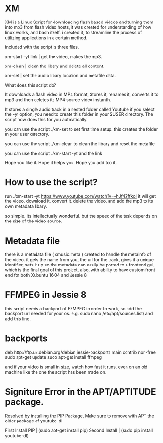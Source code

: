 # XM
XM is a Linux Script for downloading flash based videos and turning them into mp3 from flash video hosts, it was created for understanding of how linux works, and bash itself. i created it, to streamline the process of utilizing applications in a certain method.

included with the script is three files.

xm-start -yt link   |  get the video, makes the mp3.

xm-clean            |  clean the libary and delete all content.

xm-set              |  set the audio libary location and metafile data.

What does this script do?

It downloads a flash video in MP4 format, Stores it, renames it, converts it to mp3 and then deletes its MP4 source video instantly.

It stores a single audio track in a nested folder called Youtube if you select the -yt option, you need to create this folder in your $USER directory. The script now does this for you autmatically. 

you can use the script ./xm-set to set first time setup. this creates the folder in your user directory.

you can use the script ./xm-clean to clean the libary and reset the metafile

you can use the script ./xm-start -yt and the link

Hope you like it.
Hope it helps you.
Hope you add too it.

# How to use the script?
run ./xm-start -yt https://www.youtube.com/watch?v=-hJf4ZffkoI 
it will get the video. 
download it. 
convert it. 
delete the video. 
and add the mp3 to its own metadata libary.

so simple. its intellectually wonderful. but the speed of the task depends on the size of the video source.

# Metadata file
there is a metadata file ( xmusic.meta ) created to handle the metainfo of the video.
it gets the name from you, the url for the track, gives it a unique identifier, 
sets it up so the metadata can easily be ported to a frontend gui, 
which is the final goal of this project, also, with ability 
to have custom front end for both Xubuntu 16.04 and Jessie 8

# FFMPEG in Jessie 8
this script needs a backport of FFMPEG in order to work, so 
add the backport url needed for your os.
e.g. sudo nano /etc/apt/sources.list/
and add this line.
# backports
deb http://ftp.uk.debian.org/debian jessie-backports main contrib non-free
sudo apt-get update
sudo apt-get install ffmpeg

and if your video is small in size, watch how fast it runs. 
even on an old machine like the one the script has been made on.

# Signiture Error in the APT/APTITUDE package.
Resolved by installing the PIP Package, 
Make sure to remove with APT the older package of youtube-dl

First Install PIP | (sudo apt-get install pip)
Second Install | (sudo pip install youtube-dl)
